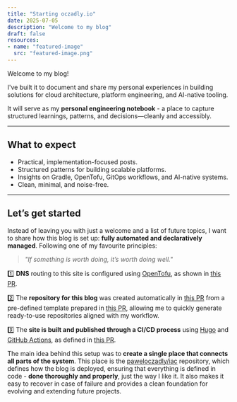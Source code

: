 ```yaml
---
title: "Starting oczadly.io"
date: 2025-07-05
description: "Welcome to my blog"
draft: false
resources:
- name: "featured-image"
  src: "featured-image.png"
---
```


Welcome to my blog!

I've built it to document and share my personal experiences in building solutions for cloud architecture, platform engineering, and AI-native tooling.

It will serve as my **personal engineering notebook** - a place to capture structured learnings, patterns, and decisions—cleanly and accessibly.

---

## What to expect

- Practical, implementation-focused posts.
- Structured patterns for building scalable platforms.
- Insights on Gradle, OpenTofu, GitOps workflows, and AI-native systems.
- Clean, minimal, and noise-free.

---

## Let’s get started

Instead of leaving you with just a welcome and a list of future topics, I want to share how this blog is set up: **fully automated and declaratively managed**. Following one of my favourite principles:

> *"If something is worth doing, it’s worth doing well."*

1️⃣ **DNS** routing to this site is configured using [OpenTofu](https://opentofu.org/), as shown in [this PR](https://github.com/paweloczadly/iac/pull/7).

2️⃣ The **repository for this blog** was created automatically in [this PR](https://github.com/paweloczadly/iac/pull/9) from a pre-defined template prepared in [this PR](https://github.com/paweloczadly/iac/pull/6), allowing me to quickly generate ready-to-use repositories aligned with my workflow.

3️⃣ The **site is built and published through a CI/CD process** using [Hugo](https://gohugo.io/) and [GitHub Actions](https://github.com/features/actions), as defined in [this PR](https://github.com/paweloczadly/oczadly.io/pull/1).

The main idea behind this setup was to **create a single place that connects all parts of the system**. This place is the [paweloczadly/iac](https://github.com/paweloczadly/iac) repository, which defines how the blog is deployed, ensuring that everything is defined in code - **done thoroughly and properly**, just the way I like it. It also makes it easy to recover in case of failure and provides a clean foundation for evolving and extending future projects.
